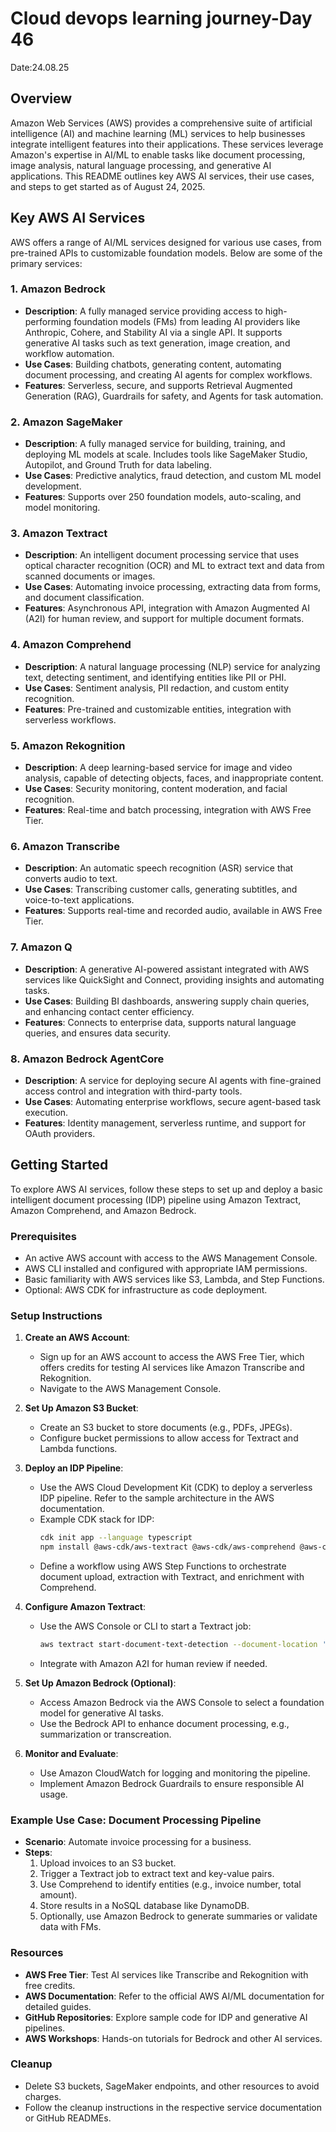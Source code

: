 # Cloud devops learning journey-Day 46
Date:24.08.25

## Overview
Amazon Web Services (AWS) provides a comprehensive suite of artificial intelligence (AI) and machine learning (ML) services to help businesses integrate intelligent features into their applications. These services leverage Amazon's expertise in AI/ML to enable tasks like document processing, image analysis, natural language processing, and generative AI applications. This README outlines key AWS AI services, their use cases, and steps to get started as of August 24, 2025.

## Key AWS AI Services
AWS offers a range of AI/ML services designed for various use cases, from pre-trained APIs to customizable foundation models. Below are some of the primary services:

### 1. Amazon Bedrock
- **Description**: A fully managed service providing access to high-performing foundation models (FMs) from leading AI providers like Anthropic, Cohere, and Stability AI via a single API. It supports generative AI tasks such as text generation, image creation, and workflow automation.
- **Use Cases**: Building chatbots, generating content, automating document processing, and creating AI agents for complex workflows.
- **Features**: Serverless, secure, and supports Retrieval Augmented Generation (RAG), Guardrails for safety, and Agents for task automation.

### 2. Amazon SageMaker
- **Description**: A fully managed service for building, training, and deploying ML models at scale. Includes tools like SageMaker Studio, Autopilot, and Ground Truth for data labeling.
- **Use Cases**: Predictive analytics, fraud detection, and custom ML model development.
- **Features**: Supports over 250 foundation models, auto-scaling, and model monitoring.

### 3. Amazon Textract
- **Description**: An intelligent document processing service that uses optical character recognition (OCR) and ML to extract text and data from scanned documents or images.
- **Use Cases**: Automating invoice processing, extracting data from forms, and document classification.
- **Features**: Asynchronous API, integration with Amazon Augmented AI (A2I) for human review, and support for multiple document formats.

### 4. Amazon Comprehend
- **Description**: A natural language processing (NLP) service for analyzing text, detecting sentiment, and identifying entities like PII or PHI.
- **Use Cases**: Sentiment analysis, PII redaction, and custom entity recognition.
- **Features**: Pre-trained and customizable entities, integration with serverless workflows.

### 5. Amazon Rekognition
- **Description**: A deep learning-based service for image and video analysis, capable of detecting objects, faces, and inappropriate content.
- **Use Cases**: Security monitoring, content moderation, and facial recognition.
- **Features**: Real-time and batch processing, integration with AWS Free Tier.

### 6. Amazon Transcribe
- **Description**: An automatic speech recognition (ASR) service that converts audio to text.
- **Use Cases**: Transcribing customer calls, generating subtitles, and voice-to-text applications.
- **Features**: Supports real-time and recorded audio, available in AWS Free Tier.

### 7. Amazon Q
- **Description**: A generative AI-powered assistant integrated with AWS services like QuickSight and Connect, providing insights and automating tasks.
- **Use Cases**: Building BI dashboards, answering supply chain queries, and enhancing contact center efficiency.
- **Features**: Connects to enterprise data, supports natural language queries, and ensures data security.

### 8. Amazon Bedrock AgentCore
- **Description**: A service for deploying secure AI agents with fine-grained access control and integration with third-party tools.
- **Use Cases**: Automating enterprise workflows, secure agent-based task execution.
- **Features**: Identity management, serverless runtime, and support for OAuth providers.

## Getting Started
To explore AWS AI services, follow these steps to set up and deploy a basic intelligent document processing (IDP) pipeline using Amazon Textract, Amazon Comprehend, and Amazon Bedrock.

### Prerequisites
- An active AWS account with access to the AWS Management Console.
- AWS CLI installed and configured with appropriate IAM permissions.
- Basic familiarity with AWS services like S3, Lambda, and Step Functions.
- Optional: AWS CDK for infrastructure as code deployment.

### Setup Instructions
1. **Create an AWS Account**:
   - Sign up for an AWS account to access the AWS Free Tier, which offers credits for testing AI services like Amazon Transcribe and Rekognition.[](https://aws.amazon.com/free/machine-learning/)
   - Navigate to the AWS Management Console.

2. **Set Up Amazon S3 Bucket**:
   - Create an S3 bucket to store documents (e.g., PDFs, JPEGs).
   - Configure bucket permissions to allow access for Textract and Lambda functions.

3. **Deploy an IDP Pipeline**:
   - Use the AWS Cloud Development Kit (CDK) to deploy a serverless IDP pipeline. Refer to the sample architecture in the AWS documentation.[](https://aws.amazon.com/solutions/guidance/intelligent-document-processing-on-aws/)
   - Example CDK stack for IDP:
     ```bash
     cdk init app --language typescript
     npm install @aws-cdk/aws-textract @aws-cdk/aws-comprehend @aws-cdk/aws-stepfunctions
     ```
   - Define a workflow using AWS Step Functions to orchestrate document upload, extraction with Textract, and enrichment with Comprehend.

4. **Configure Amazon Textract**:
   - Use the AWS Console or CLI to start a Textract job:
     ```bash
     aws textract start-document-text-detection --document-location '{"S3Object":{"Bucket":"your-bucket-name","Name":"your-document.pdf"}}'
     ```
   - Integrate with Amazon A2I for human review if needed.[](https://aws.amazon.com/blogs/machine-learning/part-1-intelligent-document-processing-with-aws-ai-services/)

5. **Set Up Amazon Bedrock (Optional)**:
   - Access Amazon Bedrock via the AWS Console to select a foundation model for generative AI tasks.
   - Use the Bedrock API to enhance document processing, e.g., summarization or transcreation.[](https://aws.amazon.com/blogs/machine-learning/enhancing-aws-intelligent-document-processing-with-generative-ai/)

6. **Monitor and Evaluate**:
   - Use Amazon CloudWatch for logging and monitoring the pipeline.
   - Implement Amazon Bedrock Guardrails to ensure responsible AI usage.[](https://aws.amazon.com/ai/responsible-ai/)

### Example Use Case: Document Processing Pipeline
- **Scenario**: Automate invoice processing for a business.
- **Steps**:
  1. Upload invoices to an S3 bucket.
  2. Trigger a Textract job to extract text and key-value pairs.
  3. Use Comprehend to identify entities (e.g., invoice number, total amount).
  4. Store results in a NoSQL database like DynamoDB.
  5. Optionally, use Amazon Bedrock to generate summaries or validate data with FMs.

### Resources
- **AWS Free Tier**: Test AI services like Transcribe and Rekognition with free credits.[](https://aws.amazon.com/free/ai/)
- **AWS Documentation**: Refer to the official AWS AI/ML documentation for detailed guides.[](https://aws.amazon.com/ai/)
- **GitHub Repositories**: Explore sample code for IDP and generative AI pipelines.[](https://aws.amazon.com/blogs/machine-learning/build-an-automated-generative-ai-solution-evaluation-pipeline-with-amazon-nova/)
- **AWS Workshops**: Hands-on tutorials for Bedrock and other AI services.[](https://aws.amazon.com/blogs/machine-learning/automate-document-translation-and-standardization-with-amazon-bedrock-and-amazon-translate/)

### Cleanup
- Delete S3 buckets, SageMaker endpoints, and other resources to avoid charges.
- Follow the cleanup instructions in the respective service documentation or GitHub READMEs.[](https://aws.amazon.com/blogs/machine-learning/enhancing-aws-intelligent-document-processing-with-generative-ai/)

